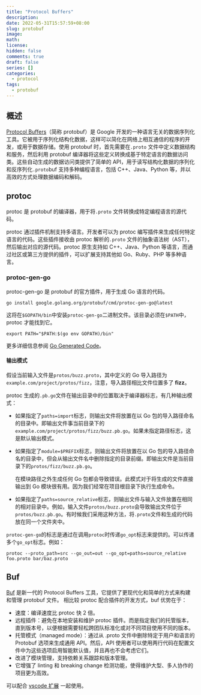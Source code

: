 ```yaml
---
title: "Protocol Buffers"
description:
date: 2022-05-31T15:57:59+08:00
slug: protobuf
image:
math:
license:
hidden: false
comments: true
draft: false
series: []
categories:
  - protocol
tags:
  - protobuf
---
```


## 概述

[Protocol Buffers](https://protobuf.dev/)（简称 protobuf）是 Google 开发的一种语言无关的数据序列化工具。它被用于序列化结构化数据，这样可以简化在网络上相互通信的程序的开发，或用于数据存储。使用 protobuf 时，首先需要在`.proto` 文件中定义数据结构和服务，然后利用 protobuf 编译器将这些定义转换成基于特定语言的数据访问类。这些自动生成的数据访问类提供了简单的 API，用于读写结构化数据的序列化和反序列化`.proto`buf 支持多种编程语言，包括 C++、Java、Python 等，并以高效的方式处理数据编码和解码。

## protoc

protoc 是 protobuf 的编译器，用于将`.proto` 文件转换成特定编程语言的源代码。

protoc 通过插件机制支持多语言。开发者可以为 protoc 编写插件来生成任何特定语言的代码。这些插件接收由 protoc 解析的`.proto` 文件的抽象语法树（AST），然后输出对应的源代码。protoc 原生支持如 C++、Java、Python 等语言，而通过社区或第三方提供的插件，可以扩展支持其他如 Go、Ruby、PHP 等多种语言。

### protoc-gen-go

protoc-gen-go 是 protobuf 的官方插件，用于生成 Go 语言的代码。

`go install google.golang.org/protobuf/cmd/protoc-gen-go@latest`

这将在`$GOPATH/bin`中安装`protoc-gen-go`二进制文件。该目录必须在`$PATH`中，protoc 才能找到它。

```shell
export PATH="$PATH:$(go env GOPATH)/bin"
```

更多详细信息参阅 [Go Generated Code](https://developers.google.com/protocol-buffers/docs/reference/go-generated)。

#### 输出模式

 假设当前输入文件是`protos/buzz.proto`，其中定义的 Go 导入路径为`example.com/project/protos/fizz`，注意，导入路径相比文件位置多了 **fizz**。

 protoc 生成的`.pb.go`文件在输出目录中的位置取决于编译器标志，有几种输出模式：

- 如果指定了`paths=import`标志，则输出文件将放置在以 Go 包的导入路径命名的目录中。即输出文件事当前目录下的`example.com/project/protos/fizz/buzz.pb.go`。如果未指定路径标志，这是默认输出模式。
- 如果指定了`module=$PREFIX`标志，则输出文件将放置在以 Go 包的导入路径命名的目录中，但会从输出文件名中删除指定的目录前缀。即输出文件是当前目录下的`protos/fizz/buzz.pb.go`。

  在模块路径之外生成任何 Go 包都会导致错误。此模式对于将生成的文件直接输出到 Go 模块很有用。因为我们经常在项目根目录下执行生成命令。

- 如果指定了`paths=source_relative`标志，则输出文件与输入文件放置在相同的相对目录中。例如，输入文件`protos/buzz.proto`会导致输出文件位于`protos/buzz.pb.go`。有时候我们采用这种方法，将`.proto`文件和生成的代码放在同一个文件夹中。

`protoc-gen-go`的标志是通过在调用`protoc`时传递`go_opt`标志来提供的。可以传递多个`go_opt`标志。例如：

`protoc --proto_path=src --go_out=out --go_opt=paths=source_relative foo.proto bar/baz.proto`

## Buf

[Buf](https://buf.build/docs/introduction) 是新一代的 Protocol Buffers 工具，它提供了更现代化和简单的方式来构建和管理 protobuf 文件。
相比较 protoc 配合插件的开发方式，buf 优势在于：

- 速度：编译速度比 protoc 快 2 倍。
- 远程插件：避免在本地安装和维护 protoc 插件。而是指定我们的托管版本，直到版本号，以便根据需要轻松跨团队标准化或对不同项目使用不同的版本。
- 托管模式（managed mode）：通过从 .proto 文件中删除特定于用户和语言的 Protobuf 选项来生成通用 API。然后，API 使用者可以使用两行代码在配置文件中为这些选项启用智能默认值，并且再也不会考虑它们。
- 改进了模块管理，支持依赖关系跟踪和版本管理。
- 它增强了 linting 和 breaking change 检测功能，使得维护大型、多人协作的项目更为高效。

可以配合 [vscode 扩展](https://marketplace.visualstudio.com/items?itemName=bufbuild.vscode-buf) 一起使用。
